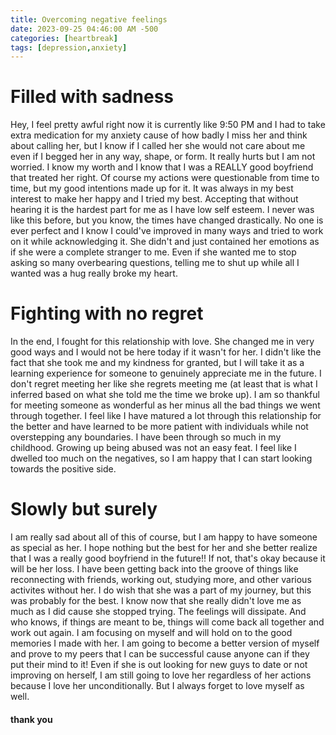 ```yaml
---
title: Overcoming negative feelings
date: 2023-09-25 04:46:00 AM -500
categories: [heartbreak]
tags: [depression,anxiety]
---
```


# Filled with sadness

Hey, I feel pretty awful right now it is currently like 9:50 PM and I had to take extra medication for my anxiety cause of how badly I miss her and think about calling her, but I know if I called her she would not care about me even if I begged her in any way, shape, or form. It really hurts but I am not worried. I know my worth and I know that I was a REALLY good boyfriend that treated her right. Of course my actions were questionable from time to time, but my good intentions made up for it. It was always in my best interest to make her happy and I tried my best. Accepting that without hearing it is the hardest part for me as I have low self esteem. I never was like this before, but you know, the times have changed drastically. No one is ever perfect and I know I could've improved in many ways and tried to work on it while acknowledging it. She didn't and just contained her emotions as if she were a complete stranger to me. Even if she wanted me to stop asking so many overbearing questions, telling me to shut up while all I wanted was a hug really broke my heart. 

# Fighting with no regret

In the end, I fought for this relationship with love. She changed me in very good ways and I would not be here today if it wasn't for her. I didn't like the fact that she took me and my kindness for granted, but I will take it as a learning experience for someone to genuinely appreciate me in the future. I don't regret meeting her like she regrets meeting me (at least that is what I inferred based on what she told me the time we broke up). I am so thankful for meeting someone as wonderful as her minus all the bad things we went through together. I feel like I have matured a lot through this relationship for the better and have learned to be more patient with individuals while not overstepping any boundaries. I have been through so much in my childhood. Growing up being abused was not an easy feat. I feel like I dwelled too much on the negatives, so I am happy that I can start looking towards the positive side. 

# Slowly but surely

I am really sad about all of this of course, but I am happy to have someone as special as her. I hope nothing but the best for her and she better realize that I was a really good boyfriend in the future!! If not, that's okay because it will be her loss. I have been getting back into the groove of things like reconnecting with friends, working out, studying more, and other various activites without her. I do wish that she was a part of my journey, but this was probably for the best. I know now that she really didn't love me as much as I did cause she stopped trying. The feelings will dissipate. And who knows, if things are meant to be, things will come back all together and work out again. I am focusing on myself and will hold on to the good memories I made with her. I am going to become a better version of myself and prove to my peers that I can be successful cause anyone can if they put their mind to it! Even if she is out looking for new guys to date or not improving on herself, I am still going to love her regardless of her actions because I love her unconditionally. But I always forget to love myself as well.


#### thank you